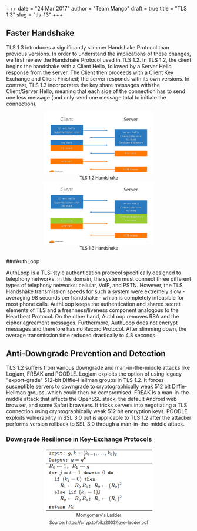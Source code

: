 +++
date = "24 Mar 2017"
author = "Team Mango"
draft = true
title = "TLS 1.3"
slug = "tls-13"
+++

## Faster Handshake

TLS 1.3 introduces a significantly slimmer Handshake Protocol than previous versions. In order to understand the implications of these changes, we first review the Handshake Protocol used in TLS 1.2. 
In TLS 1.2, the client begins the handshake with a Client Hello, followed by a Server Hello response from the server. The Client then proceeds with a Client Key Exchange and Client Finished; the server responds with its own versions. 
In contrast, TLS 1.3 incorporates the key share messages with the Client/Server Hello, meaning that each side of the connection has to send one less message (and only send one message total to initiate the connection).

<center><img src="/images/tls-13/handshake1.2.png" alt="TLS 1.2 Handshake" style="width:300px;"/><br>
<sup>TLS 1.2 Handshake</sup></center>

<center><img src="/images/tls-13/handshake1.3.png" alt="TLS 1.3 Handshake" style="width:300px;"/><br>
<sup>TLS 1.3 Handshake</sup></center>

###AuthLoop

AuthLoop is a TLS-style authentication protocol specifically designed to telephony networks. In this domain, the system must connect three different types of telephony networks: cellular, VoIP, and PSTN. However, the TLS Handshake transmission speeds for such a system were extremely slow - averaging 98 seconds per handshake - which is completely infeasible for most phone calls. AuthLoop keeps the authentication and shared secret elements of TLS and a freshness/liveness component analogous to the Heartbeat Protocol. On the other hand, AuthLoop removes RSA and the cipher agreement messages. Furthermore, AuthLoop does not encrypt messages and therefore has no Record Protocol. After slimming down, the average transmission time reduced drastically to 4.8 seconds.


## Anti-Downgrade Prevention and Detection

TLS 1.2 suffers from various downgrade and man-in-the-middle attacks like Logjam, FREAK and POODLE.
Logjam exploits the option of using legacy "export-grade" 512-bit Diffie–Hellman groups in TLS 1.2. It forces susceptible servers to downgrade to cryptographically weak 512 bit Diffie-Hellman groups, which could then be compromised.
FREAK is a man-in-the-middle attack that affects the OpenSSL stack, the default Android web browser, and some Safari browsers. It tricks servers into negotiating a TLS connection using cryptographically weak 512 bit encryption keys.
POODLE exploits vulnerability in SSL 3.0 but is applicable to TLS 1.2 after the attacker performs version rollback to SSL 3.0 through a man-in-the-middle attack.

### Downgrade Resilience in Key-Exchange Protocols

<center><img src="/images/timing-attacks/montgomery.png" alt="Montgomery ladder" style="width:300px;"/><br>
<sup>Montgomery's Ladder</sup><br><sup>Source: https://cr.yp.to/bib/2003/joye-ladder.pdf</sup></center>
